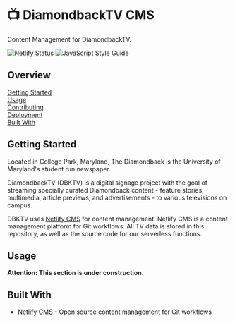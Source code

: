 # :tv: DiamondbackTV CMS

Content Management for DiamondbackTV.

[![Netlify Status](https://api.netlify.com/api/v1/badges/326bab86-c6f9-4a06-81b3-6b30f1a8d9ce/deploy-status)](https://app.netlify.com/sites/dbktv/deploys)
[![JavaScript Style Guide](https://img.shields.io/badge/code_style-standard-brightgreen.svg)](https://standardjs.com)

## Overview

[Getting Started](#getting-started)  
[Usage](#usage)  
[Contributing](docs/CONTRIBUTING.md)  
[Deployment](docs/DEPLOYMENT.md)  
[Built With](#built-with)

## Getting Started

Located in College Park, Maryland, The Diamondback is the University of
Maryland's student run newspaper.

DiamondbackTV (DBKTV) is a digital signage project with the goal of streaming
specially curated Diamondback content - feature stories, multimedia, article
previews, and advertisements - to various televisions on campus.

DBKTV uses [Netlify CMS][1] for content management. Netlify CMS is a content
management platform for Git workflows. All TV data is stored in this repository,
as well as the source code for our serverless functions.

## Usage

**Attention: This section is under construction.**

## Built With

- [Netlify CMS][1] - Open source content management for Git workflows

[1]: https://www.netlifycms.org/docs/intro/
